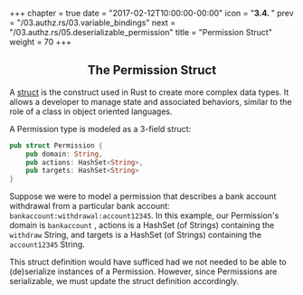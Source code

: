 +++
chapter = true
date = "2017-02-12T10:00:00-00:00"
icon = "<b>3.4. </b>"
prev = "/03.authz.rs/03.variable_bindings"
next = "/03.authz.rs/05.deserializable_permission"
title = "Permission Struct"
weight = 70
+++

## <center>The Permission Struct</center>

A [struct](https://doc.rust-lang.org/book/structs.html) is the construct used in Rust to create more complex data types.  It allows a developer to manage state and associated behaviors, similar to the role of a class in object oriented languages.

A Permission type is modeled as a 3-field struct:
```rust
pub struct Permission {
    pub domain: String,
    pub actions: HashSet<String>,
    pub targets: HashSet<String>
}
```

Suppose we were to model a permission that describes a bank account withdrawal from a particular bank account: ``bankaccount:withdrawal:account12345``.  In this example, our Permission's domain is ``bankaccount`` , actions is a HashSet (of Strings) containing the ``withdraw`` String, and targets is a HashSet (of Strings) containing the ``account12345`` String.

This struct definition would have sufficed had we not needed to be able to (de)serialize instances of a Permission.  However, since Permissions are serializable, we must update the struct definition accordingly.
